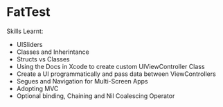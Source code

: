 # FatTest

Skills Learnt:
- UISliders
- Classes and Inherintance
- Structs vs Classes
- Using the Docs in Xcode to create custom UIViewController Class
- Create a UI programmatically and pass data between ViewControllers
- Segues and Navigation for Multi-Screen Apps
- Adopting MVC
- Optional binding, Chaining and Nil Coalescing Operator

